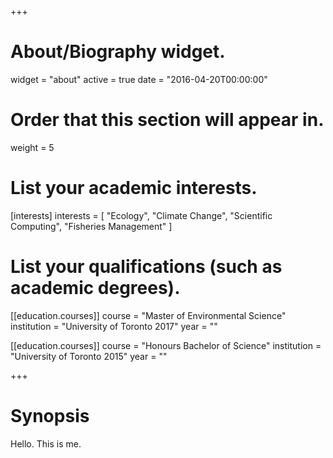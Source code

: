 +++
# About/Biography widget.
widget = "about"
active = true
date = "2016-04-20T00:00:00"

# Order that this section will appear in.
weight = 5

# List your academic interests.
[interests]
  interests = [
    "Ecology",
    "Climate Change",
    "Scientific Computing",
    "Fisheries Management"
  ]

# List your qualifications (such as academic degrees).
[[education.courses]]
  course = "Master of Environmental Science"
  institution = "University of Toronto 2017"
  year = ""

[[education.courses]]
  course = "Honours Bachelor of Science"
  institution = "University of Toronto 2015"
  year = ""

+++

# Synopsis

Hello. This is me.




